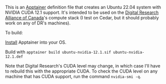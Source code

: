This is an [Apptainer](https://apptainer.org/) definition file that creates an Ubuntu 22.04 system with NVIDIA CUDA 12.1 support. It's intended to be used on the [Digital Research Alliance of Canada](https://alliancecan.ca/en)'s compute stack (I test on Cedar, but it should probably work on any of DR's machines).

To build:

[Install](https://apptainer.org/docs/admin/main/installation.html) Apptainer into your OS.

Build with `apptainer build ubuntu-nvidia-12.1.sif ubuntu-nvidia-12.1.def` 

Note that Digital Research's CUDA level may change, in which case I'll have to rebuild this with the appropriate CUDA. To check the CUDA level on any machine that has CUDA support, run the command `nvidia-smi -q`. 
